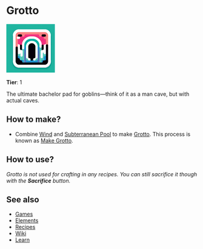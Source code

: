 # Grotto

![](../images/item.grotto.png)

**Tier**: 1

The ultimate bachelor pad for goblins—think of it as a man cave, but with actual caves.

## How to make?

* Combine [Wind](/wiki/elements/wind) and [Subterranean Pool](/wiki/elements/subterranean-pool) to make [Grotto](/wiki/elements/grotto). This process is known as [Make Grotto](/wiki/recipes/make-grotto).

## How to use?

_Grotto is not used for crafting in any recipes. You can still sacrifice it though with the **Sacrifice** button._

## See also

* [Games](/wiki/games)
* [Elements](/wiki/elements)
* [Recipes](/wiki/recipes)
* [Wiki](/wiki/index)
* [Learn](/learn/index)